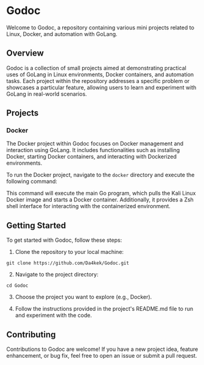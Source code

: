 # Godoc

Welcome to Godoc, a repository containing various mini projects related to Linux, Docker, and automation with GoLang.

## Overview

Godoc is a collection of small projects aimed at demonstrating practical uses of GoLang in Linux environments, Docker containers, and automation tasks. Each project within the repository addresses a specific problem or showcases a particular feature, allowing users to learn and experiment with GoLang in real-world scenarios.

## Projects

### Docker

The Docker project within Godoc focuses on Docker management and interaction using GoLang. It includes functionalities such as installing Docker, starting Docker containers, and interacting with Dockerized environments.

To run the Docker project, navigate to the `docker` directory and execute the following command:


This command will execute the main Go program, which pulls the Kali Linux Docker image and starts a Docker container. Additionally, it provides a Zsh shell interface for interacting with the containerized environment.

## Getting Started

To get started with Godoc, follow these steps:

1. Clone the repository to your local machine:
   
```
git clone https://github.com/Da4kek/Godoc.git
```

2. Navigate to the project directory:

```
cd Godoc
```


3. Choose the project you want to explore (e.g., Docker).

4. Follow the instructions provided in the project's README.md file to run and experiment with the code.

## Contributing

Contributions to Godoc are welcome! If you have a new project idea, feature enhancement, or bug fix, feel free to open an issue or submit a pull request.




